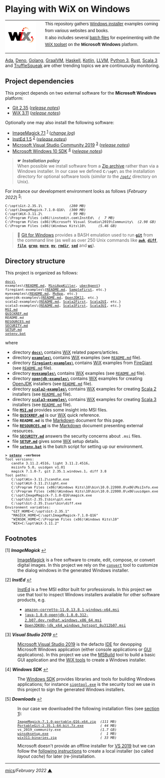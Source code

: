 # <span id="top">Playing with WiX on Windows</span>

<table style="font-family:Helvetica,Arial;font-size:14px;line-height:1.6;">
  <tr>
  <td style="border:0;padding:0 10px 0 0;min-width:120px;"><a href="https://wixtoolset.org/" rel="external"><img src="./images/wixtoolset.png" width="100" alt="WiX project"/></a></td>
  <td style="border:0;padding:0;vertical-align:text-top;">This repository gathers <a href="https://wixtoolset.org/" rel="external">Windows installer</a> examples coming from various websites and books.<br/>
  It also includes several <a href="https://en.wikibooks.org/wiki/Windows_Batch_Scripting">batch files</a> for experimenting with the <a href="https://wixtoolset.org/" rel="external">WiX toolset</a> on the <b>Microsoft Windows</b> platform.
  </td>
  </tr>
</table>

[Ada][ada_examples], [Deno][deno_examples], [Golang][golang_examples], [GraalVM][graalvm_examples], [Haskell][haskell_examples], [Kotlin][kotlin_examples], [LLVM][llvm_examples], [Python 3][python_examples], [Rust][rust_examples], [Scala 3][scala3_examples] and [TruffleSqueak][trufflesqueak_examples] are other trending topics we are continuously monitoring.

## <span id="proj_deps">Project dependencies</span>

This project depends on two external software for the **Microsoft Windows** platform:

- [Git 2.35][git_downloads] ([*release notes*][git_relnotes])
- [WiX 3.11][wix3_downloads] ([*release notes*][wix3_relnotes])

Optionally one may also install the following software:

- [ImageMagick 7.1][magick_downloads] <sup id="anchor_01"><a href="#footnote_01">1</a></sup> ([*change log*][magick_changelog])
- [InstEd 1.5][insted_downloads] <sup id="anchor_02"><a href="#footnote_02">2</a></sup> ([*release notes*][insted_relnotes])
- [Microsoft Visual Studio Community 2019][vs2019_downloads] <sup id="anchor_03"><a href="#footnote_03">3</a></sup> ([*release notes*][vs2019_relnotes])
- [Microsoft Windows 10 SDK][windows_sdk] <sup id="anchor_04"><a href="#footnote_04">4</a></sup> ([*release notes*][windows_sdk_relnotes])

> **&#9755;** ***Installation policy***<br/>
> When possible we install software from a [Zip archive][zip_archive] rather than via a Windows installer. In our case we defined **`C:\opt\`** as the installation directory for optional software tools (*similar to* the [`/opt/`][linux_opt] directory on Unix).

For instance our development environment looks as follows (*February 2022*) <sup id="anchor_05">[5](#footnote_05)</sup>:

<pre style="font-size:80%;">
C:\opt\Git-2.35.1\             <i>(280 MB)</i>
C:\opt\ImageMagick-7.1.0-Q16\  <i>(300 MB)</i>
C:\opt\WiX-3.11.2\             <i>( 99 MB)</i>
C:\Program Files (x86)\instedit.com\InstEd\  <i>(  7 MB)</i>
C:\Program Files (x86)\Microsoft Visual Studio\2019\Community\  <i>(2.98 GB)</i>
C:\Program Files (x86)\Windows Kits\10\      <i>(5.46 GB)</i>
</pre>

> **:mag_right:** [Git for Windows][git_scm] provides a BASH emulation used to run [**`git`**][git_docs] from the command line (as well as over 250 Unix commands like [**`awk`**][man1_awk], [**`diff`**][man1_diff], [**`file`**][man1_file], [**`grep`**][man1_grep], [**`more`**][man1_more], [**`mv`**][man1_mv], [**`rmdir`**][man1_rmdir], [**`sed`**][man1_sed] and [**`wc`**][man1_wc]).

## <span id="structure">Directory structure</span>

This project is organized as follows:
<pre style="font-size:80%;">
<a href="./examples/docs">docs\</a>
examples\{<a href="./examples/README.md">README.md</a>, <a href="./examples/MiniAppKiller">MiniAppKiller</a>, <a href="./examples/uberAgent">uberAgent</a>}
firegiant-examples\{<a href="./firegiant-examples/README.md">README.md</a>, <a href="./firegiant-examples/SampleFirst">SampleFirst</a>, etc.}
myexamples\{<a href="./myexamples/README.md">README.md</a>, <a href="./myexamples/MyApp">MyApp</a>, etc.}
openjdk-examples\{<a href="./openjdk-examples/README.md">README.md</a>, <a href="./openjdk-examples/OpenJDK11">OpenJDK11</a>, etc.}
scala2-examples\{<a href="./scala2-examples/README.md">README.md</a>, <a href="./scala2-examples/Scala2First">Scala2First</a>, <a href="./scala2-examples/Scala2UI">Scala2UI</a>, etc.}
scala3-examples\{<a href="./scala3-examples/README.md">README.md</a>, <a href="./scala3-examples/Scala3First">Scala3First</a>, <a href="./scala3-examples/Scala3UI">Scala3UI</a>, etc.}
<a href="MSI.md">MSI.md</a>
<a href="QUICKREF.md">QUICKREF.md</a>
README.md
<a href="RESOURCES.md">RESOURCES.md</a>
<a href="SECURITY.md">SECURITY.md</a>
<a href="SETUP.md">SETUP.md</a>
<a href="setenv.bat">setenv.bat</a>
</pre>

where

- directory [**`docs\`**](docs/) contains [WiX] related papers/articles.
- directory [**`examples\`**](examples/) contains [WiX] examples (see [`README.md`](examples/README.md) file).
- directory [**`firegiant-examples\`**](firegiant-examples/) contains [WiX] examples from [FireGiant] (see [`README.md`](firegiant-examples/README.md) file).
- directory [**`myexamples\`**](myexamples/) contains [WiX] examples (see [`README.md`](myexamples/README.md) file).
- directory [**`openjdk-examples\`**](openjdk-examples/) contains [WiX] examples for creating [OpenJDK]() installers (see [`README.md`](openjdk-examples/README.md) file).
- directory [**`scala2-examples\`**](scala2-examples/) contains [WiX] examples for creating [Scala 2][scala2] installers (see [`README.md`](scala2-examples/README.md) file).
- directory [**`scala3-examples\`**](scala3-examples/) contains [WiX] examples for creating [Scala 3][scala3] installers (see [`README.md`](scala3-examples/README.md) file).
- file [**`MSI.md`**](MSI.md) provides some insight into MSI files.
- file [**`QUICKREF.md`**](QUICKREF.md) is our [WiX] quick reference.
- file **`README.md`** is the [Markdown][github_markdown] document for this page.
- file [**`RESOURCES.md`**](RESOURCES.md) is the [Markdown][github_markdown] document presenting external resources.
- file [**`SECURITY.md`**](SECURITY.md) answers the security concerns about `.msi` files.
- file [**`SETUP.md`**](SETUP.md) gives some [WiX] setup details.
- file [**`setenv.bat`**](setenv.bat) is the batch script for setting up our environment.

<pre style="font-size:80%;">
<b>&gt; <a href="./setenv.bat">setenv</a> -verbose</b>
Tool versions:
   candle 3.11.2.4516, light 3.11.2.4516,
   msiinfo 5.0, uuidgen v1.01
   magick 7.1.0-7, git 2.35.1.windows.1, diff 3.8
Tool paths:
   C:\opt\Wix-3.11.2\candle.exe
   C:\opt\WiX-3.11.2\light.exe
   C:\Program Files (x86)\Windows Kits\10\bin\10.0.22000.0\x86\MsiInfo.exe
   C:\Program Files (x86)\Windows Kits\10\bin\10.0.22000.0\x86\uuidgen.exe
   C:\opt\ImageMagick-7.1.0-Q16\magick.exe
   C:\opt\Git-2.35.1\bin\git.exe
   C:\opt\Git-2.35.1\usr\bin\diff.exe
Environment variables:
   "GIT_HOME=C:\opt\Git-2.35.1"
   "MAGICK_HOME=C:\opt\ImageMagick-7.1.0-Q16"
   "WINSDK_HOME=C:\Program Files (x86)\Windows Kits\10"
   "WIX=C:\opt\WiX-3.11.2"
</pre>

## <span id="footnotes">Footnotes</span>

<span id="footnote_01">[1]</span> ***ImageMagick*** [↩](#anchor_01)

<dl><dd>
<a href="https://imagemagick.org/">ImageMagick</a> is a free software to create, edit, compose, or convert digital images. In this project we rely on the <a href="https://imagemagick.org/script/convert.php"><code>convert</code></a> tool to customize the dialog windows in the generated Windows installer.
</dd></dl>

<span id="footnote_02">[2]</span> ***InstEd*** [↩](#anchor_02)

<dl><dd>
<a href="http://www.instedit.com/download.html">InstEd</a> is a free MSI editor built for professionals. In this project we use that tool to inspect Windows installers available for other software products, e.g.
</dd>
<dd>
<ul>
  <li><a href="https://github.com/corretto/corretto-11/releases"><code>amazon-corretto-11.0.13.8.1-windows-x64.msi</code></a>
  <li><a href="https://developers.redhat.com/products/openjdk/download"><code>java-1.8.0-openjdk-1.8.0.312-2.b07.dev.redhat.windows.x86_64.msi</code></a></li>
  <li><a href="https://adoptium.net/"><code>OpenJDK8U-jdk_x64_windows_hotspot_8u312b07.msi</code></a></li>
</ul>
</dd></dl>

<span id="footnote_03">[3]</span> ***Visual Studio 2019*** [↩](#anchor_03)

<dl><dd>
<a href="https://visualstudio.microsoft.com/vs/older-downloads/">Microsoft Visual Studio 2019</a> is the defacto <a href="https://en.wikipedia.org/wiki/Integrated_development_environment">IDE</a> for devopping Microsoft Windows application (either console applications or <a href="https://en.wikipedia.org/wiki/Graphical_user_interface">GUI</a> applications). In this project we use the <a href="https://docs.microsoft.com/en-us/visualstudio/msbuild/msbuild">MSBuild</a> tool to build a basic GUI application and the <a href="https://wixtoolset.org/">WiX tools</a> to create a Windows installer.
</dd></dl>

<span id="footnote_04">[4]</span> ***Windows SDK*** [↩](#anchor_04)

<dl><dd>
The <a href="https://developer.microsoft.com/en-us/windows/downloads/windows-sdk/">Windows SDK</a> provides libraries and tools for building Windows applications; for instance <a href="https://docs.microsoft.com/en-us/windows/win32/seccrypto/signtool"><code>signtool.exe</code></a> is the security tool we use in this project to sign the generated Windows installers.
</dd></dl>

<span id="footnote_05">[5]</span> ***Downloads*** [↩](#anchor_05)

<dl><dd>
In our case we downloaded the following installation files (see <a href="#proj_deps">section 1</a>):
</dd>
<dd>
<pre style="font-size:80%;">
<a href="https://imagemagick.org/script/download.php#windows">ImageMagick-7.1.0-portable-Q16-x64.zip</a>  <i>(111 MB)</i>
<a href="https://git-scm.com/download/win">PortableGit-2.35.1-64-bit.7z.exe</a>        <i>( 44 MB)</i>
vs_2019_community.exe                   <i>(1.7 GB)</i>
<a href="https://developer.microsoft.com/en-us/windows/downloads/windows-sdk/">winsdksetup.exe</a>                         <i>(  1 MB)</i>
<a href="https://github.com/wixtoolset/wix3/releases">wix311-binaries.zip</a>                     <i>( 33 MB)</i>
</pre>
</dd>
<dd>
Microsoft doesn't provide an offline installer for <a href="https://visualstudio.microsoft.com/vs/2019/">VS 2019</a> but we can follow the <a href="https://docs.microsoft.com/en-us/visualstudio/install/create-an-offline-installation-of-visual-studio?view=vs-2019">following instructions</a> to create a local installer (so called <i>layout cache</i>) for later (re-)installation.
</dd></dl>

***

*[mics](https://lampwww.epfl.ch/~michelou/)/February 2022* [**&#9650;**](#top)
<span id="bottom">&nbsp;</span>

<!-- link refs -->

[ada_examples]: https://github.com/michelou/ada-examples
[cargo_cli]: https://doc.rust-lang.org/cargo/commands/cargo.html
[deno_examples]: https://github.com/michelou/deno-examples
[firegiant]: https://www.firegiant.com/
[git_docs]: https://git-scm.com/docs/git
[git_downloads]: https://git-scm.com/download/win
[git_scm]: https://git-scm.com/
[github_markdown]: https://github.github.com/gfm/
[git_relnotes]: https://raw.githubusercontent.com/git/git/master/Documentation/RelNotes/2.35.1.txt
[golang_examples]: https://github.com/michelou/golang-examples
[graalvm_examples]: https://github.com/michelou/graalvm-examples
[gui]: https://en.wikipedia.org/wiki/Graphical_user_interface
[haskell_examples]: https://github.com/michelou/haskell-examples
[imagemagick]: https://imagemagick.org/
[insted_downloads]: http://www.instedit.com/download.html
[insted_relnotes]: http://www.instedit.com/features2.html
[kotlin_examples]: https://github.com/michelou/kotlin-examples
[linux_opt]: https://tldp.org/LDP/Linux-Filesystem-Hierarchy/html/opt.html
[llvm_examples]: https://github.com/michelou/llvm-examples
[magick_changelog]: https://imagemagick.org/script/changelog.php
[magick_convert]: https://imagemagick.org/script/convert.php
[magick_downloads]: https://imagemagick.org/script/download.php#windows
[man1_awk]: https://www.linux.org/docs/man1/awk.html
[man1_diff]: https://www.linux.org/docs/man1/diff.html
[man1_file]: https://www.linux.org/docs/man1/file.html
[man1_grep]: https://www.linux.org/docs/man1/grep.html
[man1_more]: https://www.linux.org/docs/man1/more.html
[man1_mv]: https://www.linux.org/docs/man1/mv.html
[man1_rmdir]: https://www.linux.org/docs/man1/rmdir.html
[man1_sed]: https://www.linux.org/docs/man1/sed.html
[man1_wc]: https://www.linux.org/docs/man1/wc.html
[python_examples]: https://github.com/michelou/python-examples
[rust_examples]: https://github.com/michelou/rust-examples
[scala2]: https://www.scala-lang.org/download/scala2.html
[scala3]: https://www.scala-lang.org/download/scala3.html
[scala3_examples]: https://github.com/michelou/dotty-examples
[trufflesqueak_examples]: https://github.com/michelou/trufflesqueak-examples
[vs2019_downloads]: https://visualstudio.microsoft.com/vs/older-downloads/
[vs2019_relnotes]: https://docs.microsoft.com/en-us/visualstudio/releases/2019/release-notes
[windows_limitation]: https://support.microsoft.com/en-gb/help/830473/command-prompt-cmd-exe-command-line-string-limitation
[windows_sdk]: https://developer.microsoft.com/en-us/windows/downloads/windows-sdk/
[windows_sdk_relnotes]: https://developer.microsoft.com/en-us/windows/downloads/windows-sdk/#relnote
[windows_subst]: https://docs.microsoft.com/en-us/windows-server/administration/windows-commands/subst
[wix]: https://wixtoolset.org/
[wix3_downloads]: https://github.com/wixtoolset/wix3/releases
[wix3_relnotes]: https://github.com/wixtoolset/wix3/releases
[zip_archive]: https://www.howtogeek.com/178146/
